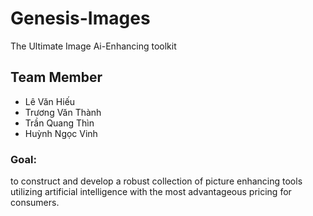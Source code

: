 # Genesis-Images
The Ultimate Image Ai-Enhancing toolkit

## Team Member
- Lê Văn Hiếu 
- Trương Văn Thành
- Trần Quang Thìn
- Huỳnh Ngọc Vinh

### Goal: 
to construct and develop a robust collection of picture enhancing tools utilizing artificial intelligence with the most advantageous pricing for consumers.


